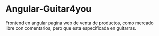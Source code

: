 # Angular-Guitar4you
 Frontend en angular pagina web de venta de productos, como mercado libre con comentarios, pero que esta especificada en guitarras.
